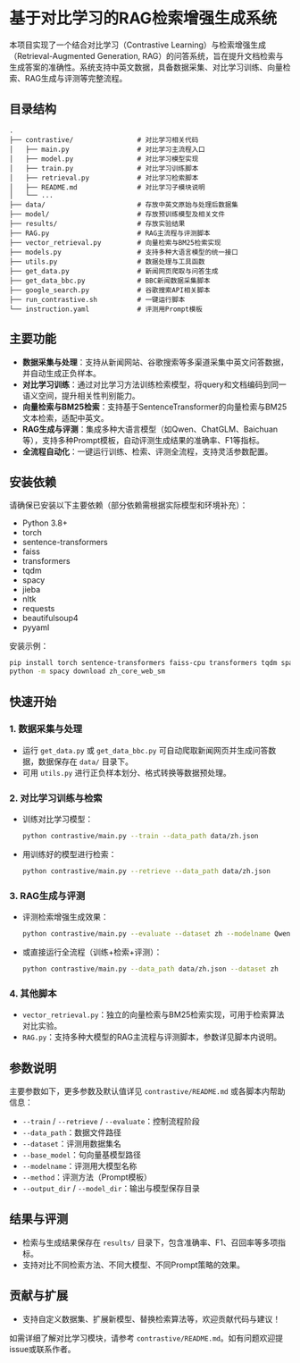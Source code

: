 # 基于对比学习的RAG检索增强生成系统

本项目实现了一个结合对比学习（Contrastive Learning）与检索增强生成（Retrieval-Augmented Generation, RAG）的问答系统，旨在提升文档检索与生成答案的准确性。系统支持中英文数据，具备数据采集、对比学习训练、向量检索、RAG生成与评测等完整流程。

## 目录结构

```
.
├── contrastive/                # 对比学习相关代码
│   ├── main.py                 # 对比学习主流程入口
│   ├── model.py                # 对比学习模型实现
│   ├── train.py                # 对比学习训练脚本
│   ├── retrieval.py            # 对比学习检索脚本
│   ├── README.md               # 对比学习子模块说明
│   └── ...                     
├── data/                       # 存放中英文原始与处理后数据集
├── model/                      # 存放预训练模型及相关文件
├── results/                    # 存放实验结果
├── RAG.py                      # RAG主流程与评测脚本
├── vector_retrieval.py         # 向量检索与BM25检索实现
├── models.py                   # 支持多种大语言模型的统一接口
├── utils.py                    # 数据处理与工具函数
├── get_data.py                 # 新闻网页爬取与问答生成
├── get_data_bbc.py             # BBC新闻数据采集脚本
├── google_search.py            # 谷歌搜索API相关脚本
├── run_contrastive.sh          # 一键运行脚本
└── instruction.yaml            # 评测用Prompt模板
```

## 主要功能

- **数据采集与处理**：支持从新闻网站、谷歌搜索等多渠道采集中英文问答数据，并自动生成正负样本。
- **对比学习训练**：通过对比学习方法训练检索模型，将query和文档编码到同一语义空间，提升相关性判别能力。
- **向量检索与BM25检索**：支持基于SentenceTransformer的向量检索与BM25文本检索，适配中英文。
- **RAG生成与评测**：集成多种大语言模型（如Qwen、ChatGLM、Baichuan等），支持多种Prompt模板，自动评测生成结果的准确率、F1等指标。
- **全流程自动化**：一键运行训练、检索、评测全流程，支持灵活参数配置。

## 安装依赖

请确保已安装以下主要依赖（部分依赖需根据实际模型和环境补充）：

- Python 3.8+
- torch
- sentence-transformers
- faiss
- transformers
- tqdm
- spacy
- jieba
- nltk
- requests
- beautifulsoup4
- pyyaml

安装示例：

```bash
pip install torch sentence-transformers faiss-cpu transformers tqdm spacy jieba nltk requests beautifulsoup4 pyyaml
python -m spacy download zh_core_web_sm
```

## 快速开始

### 1. 数据采集与处理

- 运行 `get_data.py` 或 `get_data_bbc.py` 可自动爬取新闻网页并生成问答数据，数据保存在 `data/` 目录下。
- 可用 `utils.py` 进行正负样本划分、格式转换等数据预处理。

### 2. 对比学习训练与检索

- 训练对比学习模型：
  ```bash
  python contrastive/main.py --train --data_path data/zh.json
  ```
- 用训练好的模型进行检索：
  ```bash
  python contrastive/main.py --retrieve --data_path data/zh.json
  ```

### 3. RAG生成与评测

- 评测检索增强生成效果：
  ```bash
  python contrastive/main.py --evaluate --dataset zh --modelname Qwen2.5 --method TA_ARE
  ```
- 或直接运行全流程（训练+检索+评测）：
  ```bash
  python contrastive/main.py --data_path data/zh.json --dataset zh
  ```

### 4. 其他脚本

- `vector_retrieval.py`：独立的向量检索与BM25检索实现，可用于检索算法对比实验。
- `RAG.py`：支持多种大模型的RAG主流程与评测脚本，参数详见脚本内说明。

## 参数说明

主要参数如下，更多参数及默认值详见 `contrastive/README.md` 或各脚本内帮助信息：

- `--train` / `--retrieve` / `--evaluate`：控制流程阶段
- `--data_path`：数据文件路径
- `--dataset`：评测用数据集名
- `--base_model`：句向量基模型路径
- `--modelname`：评测用大模型名称
- `--method`：评测方法（Prompt模板）
- `--output_dir` / `--model_dir`：输出与模型保存目录

## 结果与评测

- 检索与生成结果保存在 `results/` 目录下，包含准确率、F1、召回率等多项指标。
- 支持对比不同检索方法、不同大模型、不同Prompt策略的效果。

## 贡献与扩展

- 支持自定义数据集、扩展新模型、替换检索算法等，欢迎贡献代码与建议！

如需详细了解对比学习模块，请参考 `contrastive/README.md`。如有问题欢迎提issue或联系作者。 